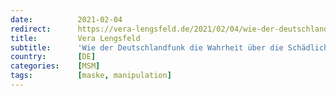 ```yaml
---
date:          2021-02-04
redirect:      https://vera-lengsfeld.de/2021/02/04/wie-der-deutschlandfunk1/
title:         Vera Lengsfeld
subtitle:      'Wie der Deutschlandfunk die Wahrheit über die Schädlichkeit der Atemmasken berichtet'
country:       [DE]
categories:    [MSM]
tags:          [maske, manipulation]
---
```

